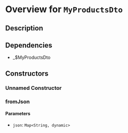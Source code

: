 # Overview for `MyProductsDto`

## Description



## Dependencies

- _$MyProductsDto

## Constructors

### Unnamed Constructor


### fromJson


#### Parameters

- `json`: `Map<String, dynamic>`
